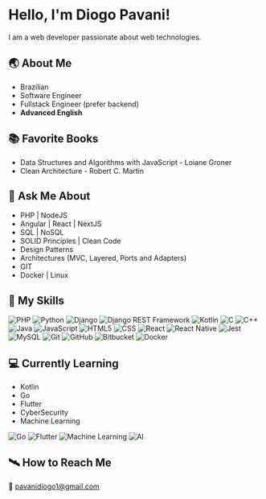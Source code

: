 # Hello, I'm Diogo Pavani!

I am a web developer passionate about web technologies.

## 🌏 About Me
- Brazilian
- Software Engineer
- Fullstack Engineer (prefer backend)
- **Advanced English**

## 📚 Favorite Books
- Data Structures and Algorithms with JavaScript - Loiane Groner
- Clean Architecture - Robert C. Martin

## 💬 Ask Me About
- PHP | NodeJS
- Angular | React | NextJS
- SQL | NoSQL
- SOLID Principles | Clean Code
- Design Patterns
- Architectures (MVC, Layered, Ports and Adapters)
- GIT
- Docker | Linux

## 🚀 My Skills
![PHP](https://img.shields.io/badge/PHP-777BB4?style=flat-square&logo=php&logoColor=white)
![Python](https://img.shields.io/badge/Python-3776AB?style=flat-square&logo=python&logoColor=white)
![Django](https://img.shields.io/badge/Django-092E20?style=flat-square&logo=django&logoColor=white)
![Django REST Framework](https://img.shields.io/badge/Django%20REST%20Framework-3E6E8A?style=flat-square&logo=django&logoColor=white)
![Kotlin](https://img.shields.io/badge/Kotlin-0095D5?style=flat-square&logo=kotlin&logoColor=white)
![C](https://img.shields.io/badge/C-00599C?style=flat-square&logo=c&logoColor=white)
![C++](https://img.shields.io/badge/-C++-333333?style=flat&logo=C%2B%2B&logoColor=00599C)
![Java](https://img.shields.io/badge/-Java-333333?style=flat&logo=Java&logoColor=007396)
![JavaScript](https://img.shields.io/badge/-JavaScript-333333?style=flat&logo=javascript)
![HTML5](https://img.shields.io/badge/-HTML5-333333?style=flat&logo=HTML5)
![CSS](https://img.shields.io/badge/-CSS-333333?style=flat&logo=CSS3&logoColor=1572B6)
![React](https://img.shields.io/badge/-React-333333?style=flat&logo=react)
![React Native](https://img.shields.io/badge/-React%20Native-333333?style=flat&logo=react)
![Jest](https://img.shields.io/badge/-Jest-333333?style=flat&logo=jest)
![MySQL](https://img.shields.io/badge/-MySQL-333333?style=flat&logo=mysql)
![Git](https://img.shields.io/badge/-Git-333333?style=flat&logo=git)
![GitHub](https://img.shields.io/badge/-GitHub-333333?style=flat&logo=github)
![Bitbucket](https://img.shields.io/badge/-Bitbucket-333333?style=flat&logo=bitbucket)
![Docker](https://img.shields.io/badge/-Docker-333333?style=flat&logo=docker)

## 💻 Currently Learning
- Kotlin
- Go
- Flutter
- CyberSecurity
- Machine Learning


![Go](https://img.shields.io/badge/Go-00ADD8?style=flat-square&logo=go&logoColor=white)
![Flutter](https://img.shields.io/badge/Flutter-02569B?style=flat-square&logo=flutter&logoColor=white)
![Machine Learning](https://img.shields.io/badge/Machine%20Learning-FF6F20?style=flat-square&logo=google&logoColor=white)
![AI](https://img.shields.io/badge/AI-00BFFF?style=flat-square&logo=ai&logoColor=white)

## 🛰 How to Reach Me
📧 pavanidiogo1@gmail.com
